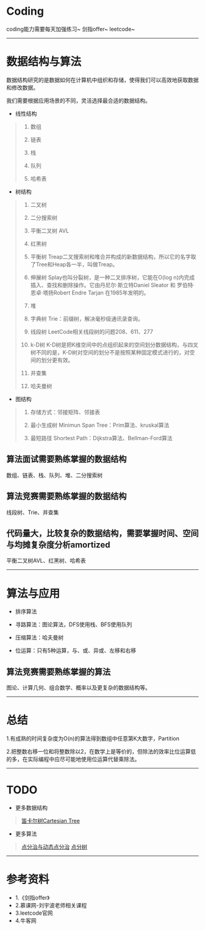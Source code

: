 # Coding

coding能力需要每天加强练习~
剑指offer~
leetcode~

---

# 数据结构与算法

数据结构研究的是数据如何在计算机中组织和存储，使得我们可以高效地获取数据和修改数据。

我们需要根据应用场景的不同，灵活选择最合适的数据结构。

* 线性结构
> 1. 数组
> 
> 2. 链表
> 
> 3. 栈
> 
> 4. 队列
> 
> 5. 哈希表

* 树结构
> 1. 二叉树
> 
> 2. 二分搜索树
> 
> 3. 平衡二叉树 AVL
> 
> 4. 红黑树
> 
> 5. 平衡树 Treap二叉搜索树和堆合并构成的新数据结构，所以它的名字取了Tree和Heap各一半，叫做Treap。
> 
> 6. 伸展树 Splay也叫分裂树，是一种二叉排序树，它能在O(log n)内完成插入、查找和删除操作。它由丹尼尔·斯立特Daniel Sleator 和 罗伯特·恩卓·塔扬Robert Endre Tarjan 在1985年发明的。
> 
> 7. 堆
> 
> 8. 字典树 Trie：前缀树，解决毫秒级通讯录查询。 
> 
> 9. 线段树 LeetCode相关线段树的问题208、611、277
> 
> 10. k-D树 K-D树是把K维空间中的点组织起来的空间划分数据结构，与四叉树不同的是，K-D树对空间的划分不是按照某种固定模式进行的，对空间的划分更有效。
> 
> 11. 并查集
> 
> 12. 哈夫曼树

* 图结构
> 1. 存储方式：邻接矩阵、邻接表
> 
> 2. 最小生成树 Minimun Span Tree：Prim算法、kruskal算法
> 
> 3. 最短路径 Shortest Path：Dijkstra算法、Bellman-Ford算法

## 算法面试需要熟练掌握的数据结构
数组、链表、栈、队列、堆、二分搜索树
## 算法竞赛需要熟练掌握的数据结构
线段树、Trie、并查集
## 代码量大，比较复杂的数据结构，需要掌握时间、空间与均摊复杂度分析amortized
平衡二叉树AVL、红黑树、哈希表

---

# 算法与应用

* 排序算法

* 寻路算法：图论算法，DFS使用栈、BFS使用队列

* 压缩算法：哈夫曼树

* 位运算：只有5种运算，与、或、异或、左移和右移

## 算法竞赛需要熟练掌握的算法
图论、计算几何、组合数学、概率以及更复杂的数据结构等。

---

# 总结

1.有成熟的时间复杂度为O(n)的算法得到数组中任意第K大数字，Partition

2.把整数右移一位和将整数除以2，在数学上是等价的，但除法的效率比位运算低的多，在实际编程中应尽可能地使用位运算代替乘除法。

---

# TODO

* 更多数据结构
> [笛卡尔树Cartesian Tree](https://www.cnblogs.com/CaptainSlow/p/9282507.html)

* 更多算法
> [点分治与动态点分治](https://www.cnblogs.com/bztMinamoto/p/9489473.html)
[点分树](https://blog.csdn.net/myjs999/article/details/80151929)
> 

---

# 参考资料

* 1.《剑指offer》
* 2.慕课网-刘宇波老师相关课程
* 3.leetcode官网
* 4.牛客网


